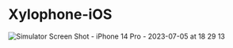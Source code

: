 # Xylophone-iOS

![Simulator Screen Shot - iPhone 14 Pro - 2023-07-05 at 18 29 13](https://github.com/Shubhdeep-Brar/Xylophone-iOS/assets/105843871/6c2ae499-bd27-41db-b624-b63165be2cde)
